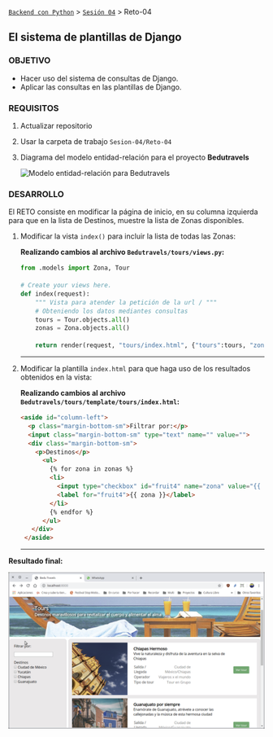 [`Backend con Python`](../../Readme.md) > [`Sesión 04`](../Readme.md) > Reto-04
## El sistema de plantillas de Django

### OBJETIVO
- Hacer uso del sistema de consultas de Django.
- Aplicar las consultas en las plantillas de Django.

### REQUISITOS
1. Actualizar repositorio
1. Usar la carpeta de trabajo `Sesion-04/Reto-04`
1. Diagrama del modelo entidad-relación para el proyecto __Bedutravels__

   ![Modelo entidad-relación para Bedutravels](bedutravels-modelo-er.png)

### DESARROLLO
El RETO consiste en modificar la página de inicio, en su columna izquierda para que en la lista de Destinos, muestre la lista de Zonas disponibles.

1. Modificar la vista `index()` para incluir la lista de todas las Zonas:

   __Realizando cambios al archivo `Bedutravels/tours/views.py`:__
   ```python
   from .models import Zona, Tour

   # Create your views here.
   def index(request):
       """ Vista para atender la petición de la url / """
       # Obteniendo los datos mediantes consultas
       tours = Tour.objects.all()
       zonas = Zona.objects.all()

       return render(request, "tours/index.html", {"tours":tours, "zonas":zonas})
   ```
   ***

1. Modificar la plantilla `index.html` para que haga uso de los resultados obtenidos en la vista:

   __Realizando cambios al archivo `Bedutravels/tours/template/tours/index.html`:__
   ```html
   <aside id="column-left">
     <p class="margin-bottom-sm">Filtrar por:</p>
     <input class="margin-bottom-sm" type="text" name="" value="">
     <div class="margin-bottom-sm">
       <p>Destinos</p>
         <ul>
           {% for zona in zonas %}
           <li>
             <input type="checkbox" id="fruit4" name="zona" value="{{ zona.id }}">
             <label for="fruit4">{{ zona }}</label>
           </li>
           {% endfor %}
         </ul>
      </div>
    </aside>
   ```
   ***

__Resultado final:__

![Index dinámico](assets/index-01.png)
